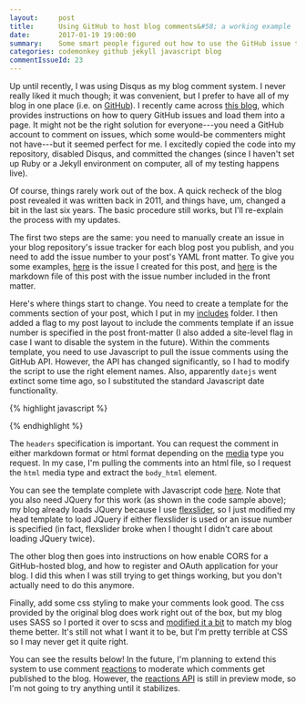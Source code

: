 ```yaml
---
layout:     post
title:      Using GitHub to host blog comments&#58; a working example
date:       2017-01-19 19:00:00
summary:    Some smart people figured out how to use the GitHub issue tracker for hosting blog comments, but their example is outdated and missing some steps. Here's how I got it working.
categories: codemonkey github jekyll javascript blog
commentIssueId: 23
---
```


Up until recently, I was using Disqus as my blog comment system. I never
really liked it much though; it was convenient, but I prefer to have all
of my blog in one place (i.e. on 
[GitHub](https://github.com/mkoohafkan/mkoohafkan.github.io)).
I recently came across 
[this blog](http://ivanzuzak.info/2011/02/18/github-hosted-comments-for-github-hosted-blogs.html), 
which provides instructions on how to query GitHub issues and load them
into a page. It might not be the right solution for everyone---you need
a GitHub account to comment on issues, which some would-be commenters 
might not have---but it seemed perfect for
me. I excitedly copied the code into my repository, disabled 
Disqus, and committed the changes (since I haven't set up Ruby or a 
Jekyll environment on computer, all of my testing happens live). 

Of course, things rarely work out of the box. A quick recheck of the 
blog post revealed it was written back in 2011, and things have, um, 
changed a bit in the last six years. The basic procedure still works, 
but I'll re-explain the process with my updates.

The first two steps are the same: you need to manually create an issue 
in your blog repository's issue tracker for each blog post you publish,
and you need to add the issue number to your post's YAML front matter.
To give you some examples, 
[here](https://github.com/mkoohafkan/mkoohafkan.github.io/issues/23)
is the issue I created for this post, and 
[here](https://github.com/mkoohafkan/mkoohafkan.github.io/blob/master/_posts/2017-01-19-using-github-to-host-blog-comments.md) 
is the markdown file of this post with the issue number included in the 
front matter.

Here's where things start to change. You need to create a template for 
the comments section of your post, which I put in my 
[includes](https://jekyllrb.com/docs/includes/) folder.
I then added a flag to my post layout to include the comments template 
if an issue number is specified in the post front-matter (I also added a 
site-level flag in case I want to disable the system in the future). 
Within the comments template, you 
need to use Javascript to pull the issue comments using the GitHub API.
However, the API has changed significantly, so I had to modify the 
script to use the right element names. Also, apparently `datejs` went 
extinct some time ago, so I substituted the standard
Javascript date functionality.

{% highlight javascript %}
<script src="https://ajax.googleapis.com/ajax/libs/jquery/3.1.1/jquery.min.js"></script>
<script type="text/javascript">
  function loadComments(data) {
    for (var i=0; i<data.length; i++) {
      var cuser = data[i].user.login;
      var cuserlink = data[i].user.html_url;
      var clink = data[i].html_url;
      var cbody = data[i].body_html;
      var cavatarlink = data[i].user.avatar_url;      
      var cdate = new Date(data[i].created_at);
      $("#comments").append("<div class='comment'><div class='commentheader'><div class='commentgravatar'>" + '<img src="' + cavatarlink + '" alt="" width="30" height="30">' + "</div><a class='commentuser' href=\""+ cuserlink + "\">" + cuser + "</a><a class='commentdate' href=\"" + clink + "\">" + cdate.toLocaleDateString("en") + " " + cdate.toLocaleTimeString("en") + "</a></div><div class='commentbody'>" + cbody + "</div></div>");
    }
  }
  $.ajax("https://api.github.com/repos/mkoohafkan/mkoohafkan.github.io/issues/{{ page.commentIssueId }}/comments", {
    headers: {Accept: "application/vnd.github.v3.html+json"},
    dataType: "json",
    success: function(msg){
      loadComments(msg);
   }
  });
</script>
{% endhighlight %}

The `headers` specification is important. You can request the comment in
either markdown format or html format depending on the 
[media](https://developer.github.com/v3/media) type you request. In my
case, I'm pulling the comments into an html file, so I request the 
`html` media type and extract the `body_html` element. 

You can see the template complete with Javascript code 
[here](https://github.com/mkoohafkan/mkoohafkan.github.io/blob/master/_includes/post_comments.html). 
Note that you also need JQuery for this work (as shown in the code 
sample above); my blog already loads JQuery because I use 
[flexslider](https://github.com/woocommerce/FlexSlider), 
so I just modified my head template to load JQuery if either flexslider 
is used or an issue number is specified (in fact, flexslider broke when 
I thought I didn't care about loading JQuery twice). 

The other blog then goes into instructions on how enable CORS for a 
GitHub-hosted blog, and how to register and OAuth application for your
blog. I did this when I was still trying to get things working, but you 
don't actually need to do this anymore.

Finally, add some css styling to make your comments look good. The css
provided by the original blog does work right out of the box, but my 
blog uses SASS so I ported it over to scss and
[modified it a bit](https://github.com/mkoohafkan/mkoohafkan.github.io/blob/master/_sass/_github-comments.scss) 
to match my blog theme better. It's still not what I want it to be, but 
I'm pretty terrible at CSS so I may never get it quite right.

You can see the results below! In the future, I'm planning to 
extend this system to use comment 
[reactions](https://github.com/blog/2119-add-reactions-to-pull-requests-issues-and-comments) 
to moderate which comments get published to the blog. However, the 
[reactions API](https://developer.github.com/v3/reactions)
is still in preview mode, so I'm not going to try anything until it
stabilizes.
